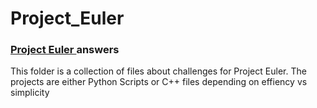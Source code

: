 # Project_Euler
### <a href="https://projecteuler.net/archives" target="_blank">Project Euler </a>answers
This folder is a collection of files about challenges for Project Euler.
The projects are either Python Scripts or C++ files depending on effiency vs simplicity

